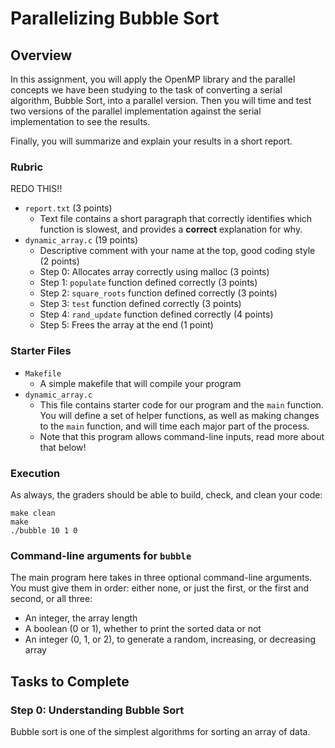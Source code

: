 # Parallelizing Bubble Sort

## Overview

In this assignment, you will apply the OpenMP library and the parallel concepts we
have been studying to the task of converting a serial algorithm, Bubble Sort, into
a parallel version. Then you will time and test two versions of the parallel implementation
against the serial implementation to see the results.

Finally, you will summarize and explain your results in a short report.


### Rubric

REDO THIS!!
* `report.txt` (3 points)
    - Text file contains a short paragraph that correctly identifies
    which function is slowest, and provides a **correct** explanation for why.
* `dynamic_array.c` (19 points)
   - Descriptive comment with your name at the top, good coding style (2 points)
   - Step 0: Allocates array correctly using malloc (3 points)
   - Step 1: `populate` function defined correctly (3 points)
   - Step 2: `square_roots` function defined correctly (3 points)
   - Step 3: `test` function defined correctly (3 points)
   - Step 4: `rand_update` function defined correctly (4 points)
   - Step 5: Frees the array at the end (1 point)

### Starter Files

* `Makefile`
    - A simple makefile that will compile your program
* `dynamic_array.c`
    - This file contains starter code for our program and the `main`
    function. You will define a set of helper functions, as well as
    making changes to the `main` function, and will time each major
    part of the process.
    - Note that this program allows command-line inputs, read more about that below!

### Execution

As always, the graders should be able to build, check, and clean your code:

```
make clean
make
./bubble 10 1 0
```

### Command-line arguments for `bubble`

The main program here takes in three optional command-line arguments. You must
give them in order: either none, or just the first, or the first and second, or all
three:
* An integer, the array length
* A boolean (0 or 1), whether to print the sorted data or not
* An integer (0, 1, or 2), to generate a random, increasing, or decreasing array
    
## Tasks to Complete

### Step 0: Understanding Bubble Sort

Bubble sort is one of the simplest algorithms for sorting an array of data. 

